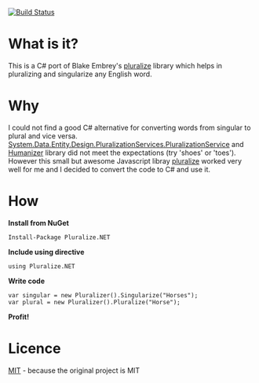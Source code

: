 [![Build Status](https://travis-ci.org/sarathkcm/Pluralize.NET.svg?branch=master)](https://travis-ci.org/sarathkcm/Pluralize.NET)
# What is it?
This is a C# port of Blake Embrey's [pluralize](https://github.com/blakeembrey/pluralize) library which helps in pluralizing and singularize any English word.
# Why
I could not find a good C# alternative for converting words from singular to plural and vice versa. [System.Data.Entity.Design.PluralizationServices.PluralizationService](https://msdn.microsoft.com/en-us/library/system.data.entity.design.pluralizationservices.pluralizationservice(v=vs.110).aspx) and [Humanizer](http://humanizr.net/) library did not meet the expectations (try 'shoes' or 'toes'). However this small but awesome Javascript libray [pluralize](https://github.com/blakeembrey/pluralize) worked very well for me and I decided to convert the code to C# and use it.
# How
**Install from NuGet**
```
Install-Package Pluralize.NET
```

**Include using directive**
```
using Pluralize.NET
```
**Write code**
```
var singular = new Pluralizer().Singularize("Horses");
var plural = new Pluralizer().Pluralize("Horse");
```

**Profit!**

# Licence
[MIT](https://github.com/sarathkcm/Pluralize.NET/blob/master/LICENCE) - because the original project is MIT